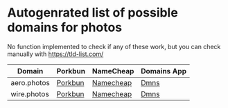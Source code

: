 # Autogenrated list of possible domains for photos

No function implemented to check if any of these work, but you can check manually with https://tld-list.com/

| Domain | Porkbun | NameCheap | Domains App |
|---|---|---|---|
| aero.photos | [Porkbun](https://porkbun.com/checkout/search?prb=e814663da1&tlds=&idnLanguage=&search=search&q=aero.photos) | [Namecheap](https://www.namecheap.com/domains/registration/results/?domain=aero.photos) | [Dmns](https://dmns.app/domains?q=aero.photos) |
| wire.photos | [Porkbun](https://porkbun.com/checkout/search?prb=e814663da1&tlds=&idnLanguage=&search=search&q=wire.photos) | [Namecheap](https://www.namecheap.com/domains/registration/results/?domain=wire.photos) | [Dmns](https://dmns.app/domains?q=wire.photos) |
